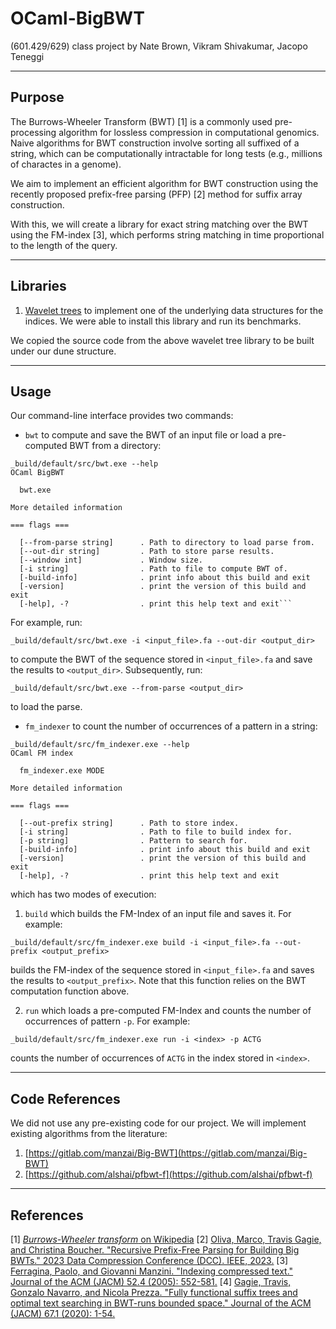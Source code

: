 # OCaml-BigBWT

(601.429/629) class project
by Nate Brown, Vikram Shivakumar, Jacopo Teneggi

---

## Purpose

The Burrows-Wheeler Transform (BWT) [1] is a commonly used pre-processing algorithm for lossless compression in computational genomics. Naive algorithms for BWT construction involve sorting all suffixed of a string, which can be computationally intractable for long tests (e.g., millions of charactes in a genome).

We aim to implement an efficient algorithm for BWT construction using the recently proposed prefix-free parsing (PFP) [2] method for suffix array construction.

With this, we will create a library for exact string matching over the BWT using the FM-index [3], which performs string matching in time proportional to the length of the query.

---

## Libraries

1. [Wavelet trees](https://github.com/dymil/wavelet-trees) to implement one of the underlying data structures for the indices. We were able to install this library and run its benchmarks.

We copied the source code from the above wavelet tree library to be built under our dune structure.

---

## Usage

Our command-line interface provides two commands:

* `bwt` to compute and save the BWT of an input file or load a pre-computed BWT from a directory:

```console
_build/default/src/bwt.exe --help
OCaml BigBWT

  bwt.exe 

More detailed information

=== flags ===

  [--from-parse string]      . Path to directory to load parse from.
  [--out-dir string]         . Path to store parse results.
  [--window int]             . Window size.
  [-i string]                . Path to file to compute BWT of.
  [-build-info]              . print info about this build and exit
  [-version]                 . print the version of this build and exit
  [-help], -?                . print this help text and exit```
```

For example, run:

```console
_build/default/src/bwt.exe -i <input_file>.fa --out-dir <output_dir>
```

to compute the BWT of the sequence stored in `<input_file>.fa` and save the results to `<output_dir>`. Subsequently, run:

```console
_build/default/src/bwt.exe --from-parse <output_dir>
```

to load the parse.

* `fm_indexer` to count the number of occurrences of a pattern in a string:

```console
_build/default/src/fm_indexer.exe --help 
OCaml FM index

  fm_indexer.exe MODE

More detailed information

=== flags ===

  [--out-prefix string]      . Path to store index.
  [-i string]                . Path to file to build index for.
  [-p string]                . Pattern to search for.
  [-build-info]              . print info about this build and exit
  [-version]                 . print the version of this build and exit
  [-help], -?                . print this help text and exit
```

which has two modes of execution:

1. `build` which builds the FM-Index of an input file and saves it. For example:

```console
_build/default/src/fm_indexer.exe build -i <input_file>.fa --out-prefix <output_prefix>
```

builds the FM-index of the sequence stored in `<input_file>.fa` and saves the results to `<output_prefix>`. Note that this function relies on the BWT computation function above.

2. `run` which loads a pre-computed FM-Index and counts the number of occurrences of pattern `-p`. For example:

```console
_build/default/src/fm_indexer.exe run -i <index> -p ACTG
```

counts the number of occurrences of `ACTG` in the index stored in `<index>`.

---

## Code References

We did not use any pre-existing code for our project.
We will implement existing algorithms from the literature:

1. [https://gitlab.com/manzai/Big-BWT](https://gitlab.com/manzai/Big-BWT)
2. [https://github.com/alshai/pfbwt-f](https://github.com/alshai/pfbwt-f)

---

## References

[1] [*Burrows-Wheeler transform* on Wikipedia](https://en.wikipedia.org/wiki/Burrows%E2%80%93Wheeler_transform)
[2] [Oliva, Marco, Travis Gagie, and Christina Boucher. "Recursive Prefix-Free Parsing for Building Big BWTs." 2023 Data Compression Conference (DCC). IEEE, 2023.](https://ieeexplore.ieee.org/abstract/document/10125303)
[3] [Ferragina, Paolo, and Giovanni Manzini. "Indexing compressed text." Journal of the ACM (JACM) 52.4 (2005): 552-581.](https://dl.acm.org/doi/abs/10.1145/1082036.1082039)
[4] [Gagie, Travis, Gonzalo Navarro, and Nicola Prezza. "Fully functional suffix trees and optimal text searching in BWT-runs bounded space." Journal of the ACM (JACM) 67.1 (2020): 1-54.](https://dl.acm.org/doi/abs/10.1145/3375890)
